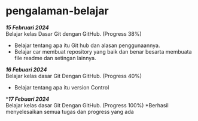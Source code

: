 # pengalaman-belajar

***15 Februari 2024***  
Belajar kelas Dasar Git dengan GitHub. (Progress 38%)
* Belajar tentang apa itu Git hub dan alasan penggunaannya.
* Belajar car membuat repository yang baik dan benar besarta membuata file readme dan setingan lainnya.


***16 Febuari 2024***  
Belajar kelas dasar Git Dengan GitHub. (Progress 40%)
* Belajar tentang apa itu version Control

****17 Febuari 2024***  
Belajar kelas dasar Git Dengan GitHub. (Progress 100%)
*Berhasil menyelesaikan semua tugas dan progress yang ada
